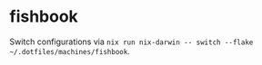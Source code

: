 # fishbook

Switch configurations via `nix run nix-darwin -- switch --flake ~/.dotfiles/machines/fishbook`.
